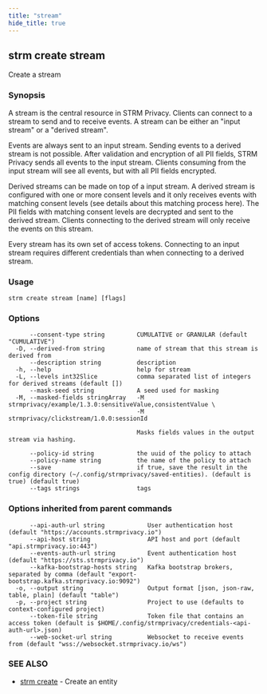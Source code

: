 ```yaml
---
title: "stream"
hide_title: true
---
```

## strm create stream

Create a stream

### Synopsis

A stream is the central resource in STRM Privacy. Clients can connect to a stream to send and to receive events. A
stream can be either an "input stream" or a "derived stream".

Events are always sent to an input stream. Sending events to a derived stream is not possible. After validation and
encryption of all PII fields, STRM Privacy sends all events to the input stream. Clients consuming from the input stream
will see all events, but with all PII fields encrypted.

Derived streams can be made on top of a input stream. A derived stream is configured with one or more consent levels and
it only receives events with matching consent levels (see details about this matching process here). The PII fields with
matching consent levels are decrypted and sent to the derived stream. Clients connecting to the derived stream will only
receive the events on this stream.

Every stream has its own set of access tokens. Connecting to an input stream requires different credentials than when
connecting to a derived stream.

### Usage

```
strm create stream [name] [flags]
```

### Options

```
      --consent-type string         CUMULATIVE or GRANULAR (default "CUMULATIVE")
  -D, --derived-from string         name of stream that this stream is derived from
      --description string          description
  -h, --help                        help for stream
  -L, --levels int32Slice           comma separated list of integers for derived streams (default [])
      --mask-seed string            A seed used for masking
  -M, --masked-fields stringArray   -M strmprivacy/example/1.3.0:sensitiveValue,consistentValue \
                                    -M strmprivacy/clickstream/1.0.0:sessionId
                                    
                                    Masks fields values in the output stream via hashing.
                                    	
      --policy-id string            the uuid of the policy to attach
      --policy-name string          the name of the policy to attach
      --save                        if true, save the result in the config directory (~/.config/strmprivacy/saved-entities). (default is true) (default true)
      --tags strings                tags
```

### Options inherited from parent commands

```
      --api-auth-url string            User authentication host (default "https://accounts.strmprivacy.io")
      --api-host string                API host and port (default "api.strmprivacy.io:443")
      --events-auth-url string         Event authentication host (default "https://sts.strmprivacy.io")
      --kafka-bootstrap-hosts string   Kafka bootstrap brokers, separated by comma (default "export-bootstrap.kafka.strmprivacy.io:9092")
  -o, --output string                  Output format [json, json-raw, table, plain] (default "table")
  -p, --project string                 Project to use (defaults to context-configured project)
      --token-file string              Token file that contains an access token (default is $HOME/.config/strmprivacy/credentials-<api-auth-url>.json)
      --web-socket-url string          Websocket to receive events from (default "wss://websocket.strmprivacy.io/ws")
```

### SEE ALSO

* [strm create](docs/04-reference/01-cli-reference/strm/create/index.md)	 - Create an entity

